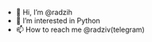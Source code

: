 - 👋 Hi, I’m @radzih
- 👀 I’m interested in Python
- 📫 How to reach me @radziv(telegram)

<!---
radzih/radzih is a ✨ special ✨ repository because its `README.md` (this file) appears on your GitHub profile.
You can click the Preview link to take a look at your changes.
--->
